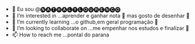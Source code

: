 - 👋 Eu sou @🅝🅐🅣🅗🅐🅛🅨🅛🅞🅤🅡🅔🅝🅒🅞
- 👀 I’m interested in ...aprender e ganhar nota 🎴 mas gosto de desenhar 🎨
- 🌱 I’m currently learning ...o github,em geral programação 🔵
- 💞️ I’m looking to collaborate on ...me empenhar nos estudos e finalizar 🎑
- 📫 How to reach me ...pontal do parana

<!---
NathalyLourenco/NathalyLourenco is a ✨ special ✨ repository because its `README.md` (this file) appears on your GitHub profile.
You can click the Preview link to take a look at your changes.
--->
